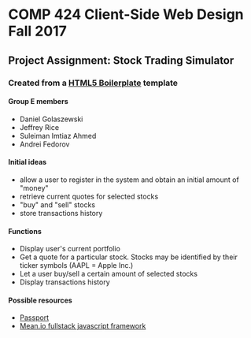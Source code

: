 # COMP 424 Client-Side Web Design Fall 2017
## Project Assignment: Stock Trading Simulator
### Created from a [HTML5 Boilerplate](https://html5boilerplate.com/) template

#### Group E members
- Daniel Golaszewski
- Jeffrey Rice
- Suleiman Imtiaz Ahmed
- Andrei Fedorov

#### Initial ideas
- allow a user to register in the system and obtain an initial amount of "money"
- retrieve current quotes for selected stocks
- "buy" and "sell" stocks
- store transactions history

#### Functions
- Display user's current portfolio
- Get a quote for a particular stock. Stocks may be identified by their ticker symbols (AAPL = Apple Inc.)
- Let a user buy/sell a certain amount of selected stocks
- Display transactions history

#### Possible resources
- [Passport](http://passportjs.org/)
- [Mean.io fullstack javascript framework](http://mean.io)


